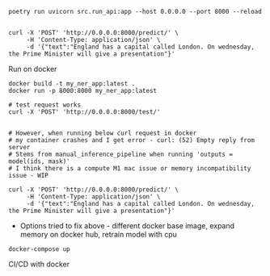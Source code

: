 


```
poetry run uvicorn src.run_api:app --host 0.0.0.0 --port 8000 --reload


curl -X 'POST' 'http://0.0.0.0:8000/predict/' \
     -H 'Content-Type: application/json' \
     -d '{"text":"England has a capital called London. On wednesday, the Prime Minister will give a presentation"}'
```




Run on docker


```
docker build -t my_ner_app:latest .
docker run -p 8000:8000 my_ner_app:latest

# test request works
curl -X 'POST' 'http://0.0.0.0:8000/test/'


# However, when running below curl request in docker
# my container crashes and I get error - curl: (52) Empty reply from server
# Stems from manual_inference_pipeline when running 'outputs = model(ids, mask)'
# I think there is a compute M1 mac issue or memory incompatibility issue - WIP

curl -X 'POST' 'http://0.0.0.0:8000/predict/' \
     -H 'Content-Type: application/json' \
     -d '{"text":"England has a capital called London. On wednesday, the Prime Minister will give a presentation"}'
```

- Options tried to fix above - different docker base image, expand memory on docker hub, retrain model with cpu



```
docker-compose up
```


CI/CD with docker